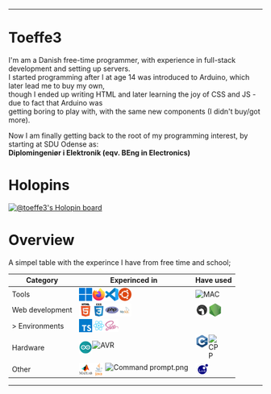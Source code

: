 
---
# Toeffe3

I'm am a Danish free-time programmer, with experience in full-stack development and setting up servers.  
I started programming after I at age 14 was introduced to Arduino, which later lead me to buy my own,   
though I ended up writing HTML and later learning the joy of CSS and JS - due to fact that Arduino was   
getting boring to play with, with the same new components (I didn't buy/got more).

Now I am finally getting back to the root of my programming interest, by starting at SDU Odense as:  
**Diplomingeniør i Elektronik (eqv. BEng in Electronics)**

# Holopins
[![@toeffe3's Holopin board](https://holopin.me/toeffe3)](https://holopin.io/@toeffe3)

# Overview
A simpel table with the experince I have from free time and school;  

| Category        | Experinced in | Have used |
| --------------- | ------------- | --------- |
| Tools           | <img align="left" alt="Windows " width="26px" src="https://raw.githubusercontent.com/github/explore/78df643247d429f6cc873026c0622819ad797942/topics/windows/windows.png" /><img align="left" alt="Firefox " width="26px" src="https://raw.githubusercontent.com/github/explore/78df643247d429f6cc873026c0622819ad797942/topics/firefox/firefox.png" /><img align="left" alt="VSCode " width="26px" src="https://raw.githubusercontent.com/github/explore/78df643247d429f6cc873026c0622819ad797942/topics/visual-studio-code/visual-studio-code.png" /><img align="left" alt="Ubuntu " width="26px" src="https://raw.githubusercontent.com/github/explore/78df643247d429f6cc873026c0622819ad797942/topics/ubuntu/ubuntu.png" /> | <img width="26px" src="https://upload.wikimedia.org/wikipedia/commons/thumb/f/fa/Apple_logo_black.svg/1200px-Apple_logo_black.svg.png" alt="MAC"> |
| Web development | <img align="left" alt="HTML5 " width="26px" src="https://raw.githubusercontent.com/github/explore/80688e429a7d4ef2fca1e82350fe8e3517d3494d/topics/html/html.png" /><img align="left" alt="CSS3 " width="26px" src="https://raw.githubusercontent.com/github/explore/80688e429a7d4ef2fca1e82350fe8e3517d3494d/topics/css/css.png" /><img align="left" alt="PHP " width="26px" src="https://raw.githubusercontent.com/github/explore/80688e429a7d4ef2fca1e82350fe8e3517d3494d/topics/php/php.png" /><img align="left" alt="MySQL " width="26px" src="https://raw.githubusercontent.com/github/explore/80688e429a7d4ef2fca1e82350fe8e3517d3494d/topics/mysql/mysql.png" /> | <img align="left" alt="Deno " width="26px" src="https://raw.githubusercontent.com/github/explore/361e2821e2dea67711cde99c9c40ed357061cf27/topics/deno/deno.png" /><img align="left" alt="Node.js " width="26px" src="https://raw.githubusercontent.com/github/explore/80688e429a7d4ef2fca1e82350fe8e3517d3494d/topics/nodejs/nodejs.png" /> |
| > Environments  | <img align="left" alt="Typescript " width="26px" src="https://raw.githubusercontent.com/github/explore/80688e429a7d4ef2fca1e82350fe8e3517d3494d/topics/typescript/typescript.png" /><img align="left" alt="React " width="26px" src="https://raw.githubusercontent.com/github/explore/80688e429a7d4ef2fca1e82350fe8e3517d3494d/topics/react/react.png" /> <img align="left" alt="Sass " width="26px" src="https://raw.githubusercontent.com/github/explore/80688e429a7d4ef2fca1e82350fe8e3517d3494d/topics/sass/sass.png" /> |
| Hardware        | <img align="left" alt="Arduino " width="26px" src="https://raw.githubusercontent.com/github/explore/80688e429a7d4ef2fca1e82350fe8e3517d3494d/topics/arduino/arduino.png" /> <img width="26px" src="https://upload.wikimedia.org/wikipedia/commons/thumb/9/96/Avr_logo.svg/1200px-Avr_logo.svg.png" alt="AVR"> | <img align="left" alt="CPP" width="26px" src="https://raw.githubusercontent.com/github/explore/80688e429a7d4ef2fca1e82350fe8e3517d3494d/topics/cpp/cpp.png" /> <img align="left" alt="CPP" width="26px" src="https://user-images.githubusercontent.com/3611330/51789332-126e5400-2188-11e9-808e-37c633755ddf.png"> |
| Other           | <img width="26px" src="https://upload.wikimedia.org/wikipedia/en/e/ef/Command_prompt_icon_%28windows%29.png" alt="Command prompt.png"> <img align="left" alt="MATLAB" width="26px" src="https://raw.githubusercontent.com/github/explore/80688e429a7d4ef2fca1e82350fe8e3517d3494d/topics/matlab/matlab.png" /> <img align="left" alt="Java " width="26px" src="https://raw.githubusercontent.com/github/explore/80688e429a7d4ef2fca1e82350fe8e3517d3494d/topics/java/java.png" /> | <img align="left" alt="Lua" width="26px" src="https://raw.githubusercontent.com/github/explore/80688e429a7d4ef2fca1e82350fe8e3517d3494d/topics/lua/lua.png" /> |

---

